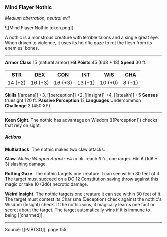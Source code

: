 ### Mind Flayer Nothic
_Medium aberration, neutral evil_

![[Mind Flayer Nothic token.png]]

A nothic is a monstrous creature with terrible talons and a single great eye. When driven to violence, it uses its horrific gaze to rot the flesh from its enemies' bones.




---

**Armor Class** 15 (natural armor)
**Hit Points** 45 (6d8 + 18)
**Speed** 30 ft.

| STR     | DEX     | CON     | INT     | WIS     | CHA     |
|---------|---------|---------|---------|---------|---------|
| 14 (+2) | 16 (+3) | 16 (+3) | 13 (+1) | 10 (+0) | 8 (-1) |

**Skills** [[arcana]] +3, [[perception]] +2, [[insight]] +4, [[stealth]] +5
**Senses** truesight 120 ft.
**Passive Perception** 12
**Languages** Undercommon
**Challenge** 2 (450 XP)

---

**Keen Sight**. The nothic has advantage on Wisdom ([[Perception]]) checks that rely on sight.

##### Actions
**Multiattack**. The nothic makes two claw attacks.

**Claw**. _Melee Weapon Attack:_ +4 to hit, reach 5 ft., one target. Hit: 6 (1d6 + 3) slashing damage.

**Rotting Gaze**. The nothic targets one creature it can see within 30 feet of it. The target must succeed on a DC 12 Constitution saving throw against this magic or take 10 (3d6) necrotic damage.

**Weird Insight**. The nothic targets one creature it can see within 30 feet of it. The target must contest its Charisma (Deception) check against the nothic's Wisdom (Insight) check. If the nothic wins, it magically learns one fact or secret about the target. The target automatically wins if it is immune to being [[charmed]].


---

Source: [[PaBTSO]], page 155
